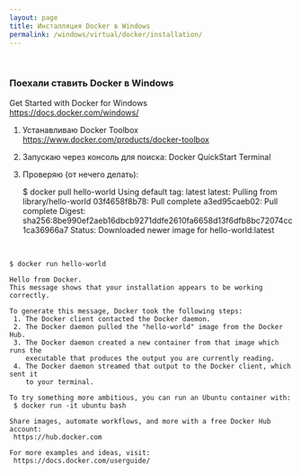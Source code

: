 ```yaml
---
layout: page
title: Инсталляция Docker в Windows
permalink: /windows/virtual/docker/installation/
---
```


<br/>

### Поехали ставить Docker в Windows

Get Started with Docker for Windows  
https://docs.docker.com/windows/


1) Устанавливаю Docker Toolbox  
https://www.docker.com/products/docker-toolbox

2) Запускаю через консоль для поиска: Docker QuickStart Terminal

3) Проверяю (от нечего делать):

    $ docker pull hello-world
    Using default tag: latest
    latest: Pulling from library/hello-world
    03f4658f8b78: Pull complete
    a3ed95caeb02: Pull complete
    Digest: sha256:8be990ef2aeb16dbcb9271ddfe2610fa6658d13f6dfb8bc72074cc1ca36966a7
    Status: Downloaded newer image for hello-world:latest

<br/>

    $ docker run hello-world

    Hello from Docker.
    This message shows that your installation appears to be working correctly.

    To generate this message, Docker took the following steps:
     1. The Docker client contacted the Docker daemon.
     2. The Docker daemon pulled the "hello-world" image from the Docker Hub.
     3. The Docker daemon created a new container from that image which runs the
        executable that produces the output you are currently reading.
     4. The Docker daemon streamed that output to the Docker client, which sent it
        to your terminal.

    To try something more ambitious, you can run an Ubuntu container with:
     $ docker run -it ubuntu bash

    Share images, automate workflows, and more with a free Docker Hub account:
     https://hub.docker.com

    For more examples and ideas, visit:
     https://docs.docker.com/userguide/
